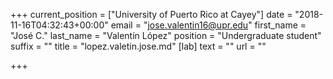 +++
current_position = ["University of Puerto Rico at Cayey"]
date = "2018-11-16T04:32:43+00:00"
email = "jose.valentin16@upr.edu"
first_name = "José C."
last_name = "Valentín López"
position = "Undergraduate student"
suffix = ""
title = "lopez.valetin.jose.md"
[lab]
text = ""
url = ""

+++
